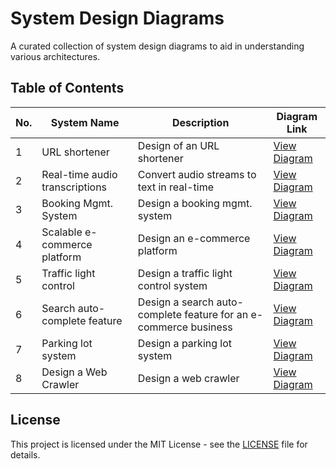 # System Design Diagrams

A curated collection of system design diagrams to aid in understanding various architectures.

## Table of Contents

| No. | System Name                             | Description                                   | Diagram Link                                                  |
|-----|-----------------------------------------|-----------------------------------------------|---------------------------------------------------------------|
| 1   | URL shortener                           | Design of an URL shortener                    | [View Diagram](diagrams/URL-shortener.png)                    |
| 2   | Real-time audio transcriptions          | Convert audio streams to text in real-time    | [View Diagram](diagrams/real-time-audio-transcriptions.png)   |
| 3   | Booking Mgmt. System                    | Design a booking mgmt. system                 | [View Diagram](diagrams/booking-system.png)                   |
| 4   | Scalable e-commerce platform            | Design an e-commerce platform                 | [View Diagram](diagrams/scalable-e-commerce-platform.png)     |
| 5   | Traffic light control                   | Design a traffic light control system         | [View Diagram](diagrams/traffic-light-control-system.png)     |
| 6   | Search auto-complete feature            | Design a search auto-complete feature for an e-commerce business | [View Diagram](diagrams/search-autocomplete-feature.png)|
| 7   | Parking lot system                      | Design a parking lot system                   | [View Diagram](diagrams/parking-lot-system.png)     |
| 8   | Design a Web Crawler                    | Design a web crawler                          | [View Diagram](diagrams/web-crawler.png)     |

## License

This project is licensed under the MIT License - see the [LICENSE](LICENSE) file for details.
